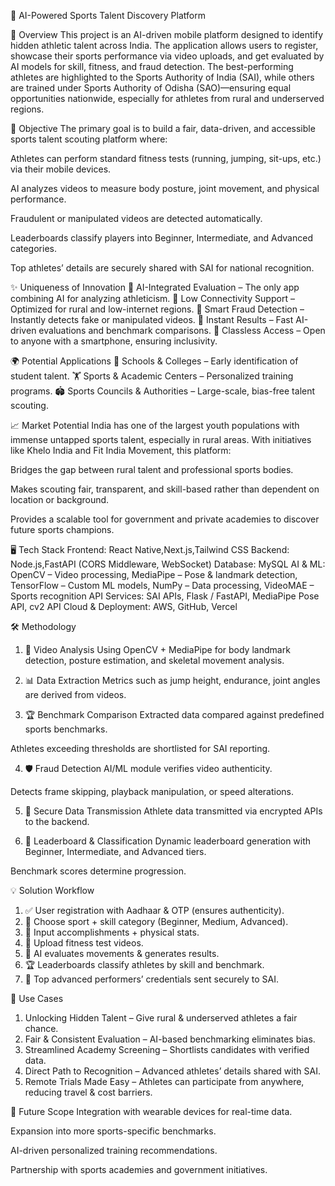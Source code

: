 🏅 AI-Powered Sports Talent Discovery Platform

📌 Overview
This project is an AI-driven mobile platform designed to identify hidden athletic talent across India. The application allows users to register, showcase their sports performance via video uploads, and get evaluated by AI models for skill, fitness, and fraud detection. The best-performing athletes are highlighted to the Sports Authority of India (SAI), while others are trained under Sports Authority of Odisha (SAO)—ensuring equal opportunities nationwide, especially for athletes from rural and underserved regions.

🎯 Objective
The primary goal is to build a fair, data-driven, and accessible sports talent scouting platform where:

Athletes can perform standard fitness tests (running, jumping, sit-ups, etc.) via their mobile devices.

AI analyzes videos to measure body posture, joint movement, and physical performance.

Fraudulent or manipulated videos are detected automatically.

Leaderboards classify players into Beginner, Intermediate, and Advanced categories.

Top athletes’ details are securely shared with SAI for national recognition.

✨ Uniqueness of Innovation
🔹 AI-Integrated Evaluation – The only app combining AI for analyzing athleticism.
🔹 Low Connectivity Support – Optimized for rural and low-internet regions.
🔹 Smart Fraud Detection – Instantly detects fake or manipulated videos.
🔹 Instant Results – Fast AI-driven evaluations and benchmark comparisons.
🔹 Classless Access – Open to anyone with a smartphone, ensuring inclusivity.

🌍 Potential Applications
🏫 Schools & Colleges – Early identification of student talent.
🏋️ Sports & Academic Centers – Personalized training programs.
🏟️ Sports Councils & Authorities – Large-scale, bias-free talent scouting.

📈 Market Potential
India has one of the largest youth populations with immense untapped sports talent, especially in rural areas. With initiatives like Khelo India and Fit India Movement, this platform:

Bridges the gap between rural talent and professional sports bodies.

Makes scouting fair, transparent, and skill-based rather than dependent on location or background.

Provides a scalable tool for government and private academies to discover future sports champions.

🖥️ Tech Stack
Frontend: React Native,Next.js,Tailwind CSS
Backend: Node.js,FastAPI (CORS Middleware, WebSocket)
Database: MySQL
AI & ML: OpenCV – Video processing, MediaPipe – Pose & landmark detection, TensorFlow – Custom ML models, NumPy – Data processing, VideoMAE – Sports recognition
API Services: SAI APIs, Flask / FastAPI, MediaPipe Pose API, cv2 API
Cloud & Deployment: AWS, GitHub, Vercel

🛠️ Methodology

1. 🎥 Video Analysis
Using OpenCV + MediaPipe for body landmark detection, posture estimation, and skeletal movement analysis.

3. 📊 Data Extraction
Metrics such as jump height, endurance, joint angles are derived from videos.

4. 🏆 Benchmark Comparison
Extracted data compared against predefined sports benchmarks.

Athletes exceeding thresholds are shortlisted for SAI reporting.

4. 🛡️ Fraud Detection
AI/ML module verifies video authenticity.

Detects frame skipping, playback manipulation, or speed alterations.

5. 🔐 Secure Data Transmission
Athlete data transmitted via encrypted APIs to the backend.

6. 📑 Leaderboard & Classification
Dynamic leaderboard generation with Beginner, Intermediate, and Advanced tiers.

Benchmark scores determine progression.

💡 Solution Workflow
1. ✅ User registration with Aadhaar & OTP (ensures authenticity).
2. 🏅 Choose sport + skill category (Beginner, Medium, Advanced).
3. 📝 Input accomplishments + physical stats.
4. 🎥 Upload fitness test videos.
5. 🤖 AI evaluates movements & generates results.
6. 🏆 Leaderboards classify athletes by skill and benchmark.
7. 🚀 Top advanced performers’ credentials sent securely to SAI.

📌 Use Cases
1. Unlocking Hidden Talent – Give rural & underserved athletes a fair chance.
2. Fair & Consistent Evaluation – AI-based benchmarking eliminates bias.
3. Streamlined Academy Screening – Shortlists candidates with verified data.
4. Direct Path to Recognition – Advanced athletes’ details shared with SAI.
5. Remote Trials Made Easy – Athletes can participate from anywhere, reducing travel & cost barriers.

🚀 Future Scope
Integration with wearable devices for real-time data.

Expansion into more sports-specific benchmarks.

AI-driven personalized training recommendations.

Partnership with sports academies and government initiatives.

